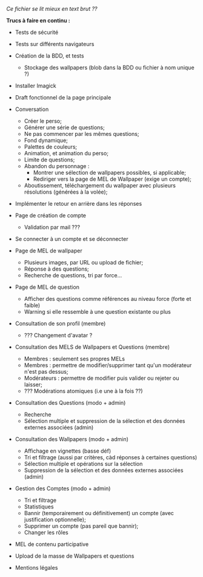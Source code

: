 *Ce fichier se lit mieux en text brut ??*  

**Trucs à faire en continu :**  
- Tests de sécurité
- Tests sur différents navigateurs
  
- Création de la BDD, et tests
  - Stockage des wallpapers (blob dans la BDD ou fichier à nom unique ?)
- Installer Imagick
- Draft fonctionnel de la page principale
- Conversation
  - Créer le perso;
  - Générer une série de questions;
  - Ne pas commencer par les mêmes questions;
  - Fond dynamique;
  - Palettes de couleurs;
  - Animation, et animation du perso;
  - Limite de questions;
  - Abandon du personnage :
    - Montrer une sélection de wallpapers possibles, si applicable;
    - Rediriger vers la page de MEL de Wallpaper (exige un compte);
  - Aboutissement, téléchargement du wallpaper avec plusieurs résolutions (générées à la volée);
- Implémenter le retour en arrière dans les réponses

- Page de création de compte
  - Validation par mail ???
- Se connecter à un compte et se déconnecter

- Page de MEL de wallpaper
  - Plusieurs images, par URL ou upload de fichier;
  - Réponse à des questions;
  - Recherche de questions, tri par force...
  
- Page de MEL de question
  - Afficher des questions comme références au niveau force (forte et faible)
  - Warning si elle ressemble à une question existante ou plus
  
- Consultation de son profil (membre)
  - ??? Changement d'avatar ?
  
- Consultation des MELS de Wallpapers et Questions (membre)
  - Membres : seulement ses propres MELs
  - Membres : permettre de modifier/supprimer tant qu'un modérateur n'est 
    pas dessus;
  - Modérateurs : permettre de modifier puis valider ou rejeter ou laisser;
  - ??? Modérations atomiques (i.e une à la fois ??)

- Consultation des Questions (modo + admin)
  - Recherche
  - Sélection multiple et suppression de la sélection et des données externes associées (admin)

- Consultation des Wallpapers (modo + admin)
  - Affichage en vignettes (basse déf)
  - Tri et filtrage (aussi par critères, càd réponses à certaines questions)
  - Sélection multiple et opérations sur la sélection
  - Suppression de la sélection et des données externes associées (admin)

- Gestion des Comptes (modo + admin)
  - Tri et filtrage
  - Statistiques
  - Bannir (temporairement ou définitivement) un compte (avec justification optionnelle);
  - Supprimer un compte (pas pareil que bannir);
  - Changer les rôles

- MEL de contenu participative
- Upload de la masse de Wallpapers et questions
- Mentions légales
